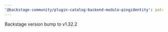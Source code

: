 ```yaml
---
'@backstage-community/plugin-catalog-backend-module-pingidentity': patch
---
```


Backstage version bump to v1.32.2
